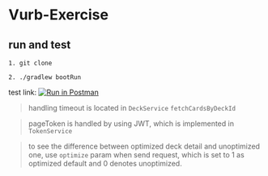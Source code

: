 # Vurb-Exercise

## run and test
`1. git clone`

`2. ./gradlew bootRun`

test link: [![Run in Postman](https://run.pstmn.io/button.svg)](https://app.getpostman.com/run-collection/7c8f8db5b46b3e72a28a)

> handling timeout is located in `DeckService` `fetchCardsByDeckId`

> pageToken is handled by using JWT, which is implemented in `TokenService`

> to see the difference between optimized deck detail and unoptimized one, use `optimize` param when send request, which is set to 1 as optimized default and 0 denotes unoptimized.
